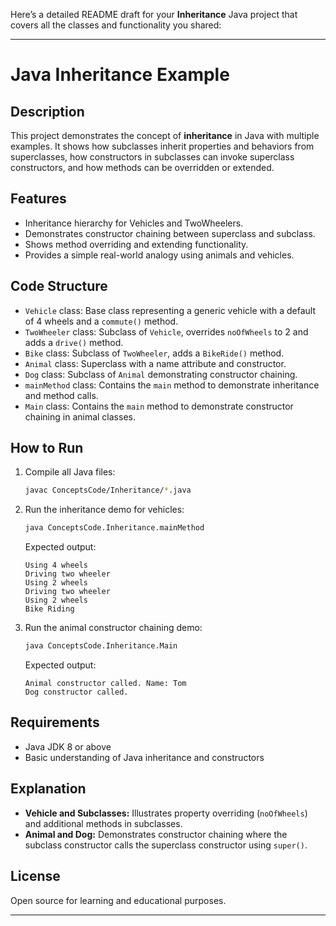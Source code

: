 Here’s a detailed README draft for your **Inheritance** Java project that covers all the classes and functionality you shared:

---

# Java Inheritance Example

## Description

This project demonstrates the concept of **inheritance** in Java with multiple examples. It shows how subclasses inherit properties and behaviors from superclasses, how constructors in subclasses can invoke superclass constructors, and how methods can be overridden or extended.

## Features

* Inheritance hierarchy for Vehicles and TwoWheelers.
* Demonstrates constructor chaining between superclass and subclass.
* Shows method overriding and extending functionality.
* Provides a simple real-world analogy using animals and vehicles.

## Code Structure

* `Vehicle` class: Base class representing a generic vehicle with a default of 4 wheels and a `commute()` method.
* `TwoWheeler` class: Subclass of `Vehicle`, overrides `noOfWheels` to 2 and adds a `drive()` method.
* `Bike` class: Subclass of `TwoWheeler`, adds a `BikeRide()` method.
* `Animal` class: Superclass with a name attribute and constructor.
* `Dog` class: Subclass of `Animal` demonstrating constructor chaining.
* `mainMethod` class: Contains the `main` method to demonstrate inheritance and method calls.
* `Main` class: Contains the `main` method to demonstrate constructor chaining in animal classes.

## How to Run

1. Compile all Java files:

   ```bash
   javac ConceptsCode/Inheritance/*.java
   ```

2. Run the inheritance demo for vehicles:

   ```bash
   java ConceptsCode.Inheritance.mainMethod
   ```

   Expected output:

   ```
   Using 4 wheels
   Driving two wheeler
   Using 2 wheels
   Driving two wheeler
   Using 2 wheels
   Bike Riding
   ```

3. Run the animal constructor chaining demo:

   ```bash
   java ConceptsCode.Inheritance.Main
   ```

   Expected output:

   ```
   Animal constructor called. Name: Tom
   Dog constructor called.
   ```

## Requirements

* Java JDK 8 or above
* Basic understanding of Java inheritance and constructors

## Explanation

* **Vehicle and Subclasses:** Illustrates property overriding (`noOfWheels`) and additional methods in subclasses.
* **Animal and Dog:** Demonstrates constructor chaining where the subclass constructor calls the superclass constructor using `super()`.

## License

Open source for learning and educational purposes.

---

